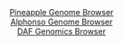 <div id="Pineapple_Genome_Browser" align="center">
  <a href="https://igv.org/app/?sessionURL=blob:zZJdT9swFIb_iyXQJqWJkzTNh4Sm8hFoaaFLKR1FKHISJ_FI7GA7KbTqf59Bm3YzJHqxaZIv7KNjn_d9_WxBh7kgjIIAWLrp6KYJNCBKtp6juqnwFaqxAEGOKoE1wHGOOaYpBsEW5EhItIgm6mYpZSMCwyCy6dWIFkwXto5qtGEUrYWesto4YVWFEsaRZFwYxxx1zCBF11vjBDWNrmbbumNkSCIDVU3JqGBGg2kRr9V78a9SXGDKahzXbSXJm4BY6VEaMz1HX4bL.TBNsRCX.GWUHQ0vR8Nb.2yxOh.crBbXF8vFYHk4JwVFsuX4yLwezfobd.JdZNMuSW766wPrOLubhVX4bXpgnx6ePTeEY3FkuqZne87A8lU0hGb4.X9yrRbZ0_m5N5ktbtnUScJifGCFxLobQ2yNV.1Xv3jH.U4DFUtbxQJIS.4GJtRsONAca9B73ZqeBuFrPpwRENw_aEBylD6q9vstkC.NIgYI_NS.waMBxjPMQdDzIXRN37ecvtuHvm_utC1oefX3wg0Xke9Ca2hZgzgnlVQ4Z7GgjdARpXqX5nqx2TPNoTsPbzbl6im6ifJZJO3Cd2xxGm746F2K1Oi3D1RGP6Lon3D3ESG6TPaFja2.T8bPj2nbXFjl6UnUb6pyFCW19Lw_xWNDZXa_aHLGayRVv6qo40_aOsQJolIVOiJIQioiX5YqRbYGgWnZClqQsoopCgEvkk9Qg5rpwM._4bR3D7sf">Pineapple Genome Browser</a>
</div>
<div id="Alphonso_Genome_Browser" align="center">
  <a href="https://igv.org/app/?sessionURL=blob:zZJdb5swFIb_i6VWm0QAQwgFqZqg7bK0VdolItlSVciAIV6NTW0DpVH..7xq025WqbnYNMkX9pE_3vP42YEOC0k4AyFwTOiZEAIDyC3vl6huKJ6jGksQlohKbACBSywwyzEId6BEUqFkca1PbpVqZGhZRDWjGrGKm9I1UY2eOUO9NHNeW2ecUpRxgRQX0ooF6rhFqm7U4ww1janfdk3PKpBCFqLNljPJrQazKu31femvUlphxmuc1i1V5CVAqvPojIVZog_RehnlOZbyCg.z4jS6mkUr9yLZTCdnm.Tm0zqZrI.XpGJItQKfOlOeZEdOzKP5gEqvHW.G5YpN8fjL6uvDkXt.fPHUEIHlKfThiXviTRxHoyGswE__U9d6kAM7V4JfPrey7On2YTUfX8pN_A21VddcR6_0vTcA5XmrTQD5VvghtA3XnhieMxn9mMITw7YDTUdwAsK7ewMogfIHvf1uB9TQaF.AxI_tizoG4KLAAoSjwLZ9GASON_bHdhDAvbEDraB_D.3HZBH4thM5ziQtCVVa5iKVrJEmYszs8tKsng9kqQWaiyTObs_jiLrdkE37r1P_xm_ywZ39kaarCejHXz5Qt_qWTP_Eu7cEMVV2qGzeLXyMF1m8_YzWg8c2Bd3M4DCr.0X.Kp7D0JRc1Ejp_bqilz9965AgiCld6IgkGaFEDWtNkfcghI6rtQU5p1x7CESVvbMN24Ce_f63nu7.fv8d">Alphonso Genome Browser</a>
</div>


<div id="DAF_Genomics_Browser" align="center">
  <a href="https://igv.org/app/?sessionURL=blob:tZFra9swFIb_i2D95Psljg1hmLZrQ9JuJHUNLSWc2MexW9lSJblJFvLfJ9yOwS6MQQeSkDiX99V5DuQFhWxYRxLiWW5ouS4xiKzZdgktp3gNLUqSVEAlGkRghQK7AklyIBVIBdliritrpbhMbLuEytxgx9qmkJb0LeCmZL2qUaeangUtfGUdbKVVsFYnK7CB8pp1ktlQFCil6dgcu81qC_r4HlsNLXHV9lQ1g.pKm9DGSqsC7bbpStz9xch_UNar.Zjmy3Son.F.Wk7S2TS99c.zu4vR6V32.TLPRvnJstl0oHqBE7eF_Ln6Qvdr9hhO8yuH5vOns4spXjkf_LOT8x1vBMqJG7ljfxyGYUCOBqGs6DUCUtTCTdzAiLyx4QWB.Xb1w5GegWANSe4fDKIEFE86_f5A1J5rUETicz8wMwgTJQqSmLHjRG4ce2EQBU4cu0fjQHpB35nkp2wRR46Xet7IWkOr9auGDuPTQr8G3wvjT531_ldMgZgDzU8fqx2_5vNbfrnYpjfObA0B.y2mULv_47cqJlpQOvT6fIMCVKu12KkfVPzjw_Eb">DAF Genomics Browser</a>
</div>
